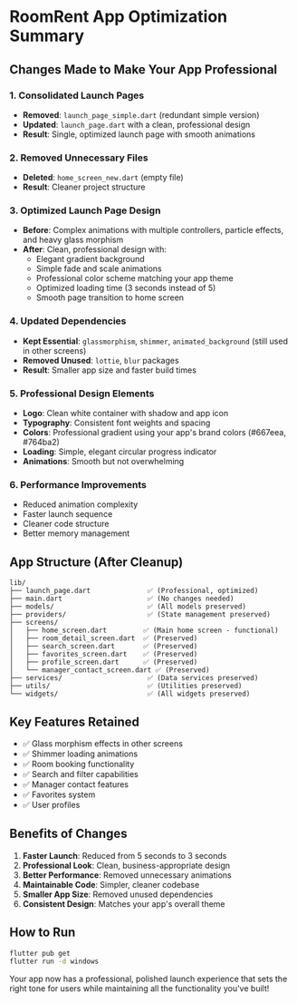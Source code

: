 # RoomRent App Optimization Summary

## Changes Made to Make Your App Professional

### 1. **Consolidated Launch Pages**
- **Removed**: `launch_page_simple.dart` (redundant simple version)
- **Updated**: `launch_page.dart` with a clean, professional design
- **Result**: Single, optimized launch page with smooth animations

### 2. **Removed Unnecessary Files**
- **Deleted**: `home_screen_new.dart` (empty file)
- **Result**: Cleaner project structure

### 3. **Optimized Launch Page Design**
- **Before**: Complex animations with multiple controllers, particle effects, and heavy glass morphism
- **After**: Clean, professional design with:
  - Elegant gradient background
  - Simple fade and scale animations
  - Professional color scheme matching your app theme
  - Optimized loading time (3 seconds instead of 5)
  - Smooth page transition to home screen

### 4. **Updated Dependencies**
- **Kept Essential**: `glassmorphism`, `shimmer`, `animated_background` (still used in other screens)
- **Removed Unused**: `lottie`, `blur` packages
- **Result**: Smaller app size and faster build times

### 5. **Professional Design Elements**
- **Logo**: Clean white container with shadow and app icon
- **Typography**: Consistent font weights and spacing
- **Colors**: Professional gradient using your app's brand colors (#667eea, #764ba2)
- **Loading**: Simple, elegant circular progress indicator
- **Animations**: Smooth but not overwhelming

### 6. **Performance Improvements**
- Reduced animation complexity
- Faster launch sequence
- Cleaner code structure
- Better memory management

## App Structure (After Cleanup)

```
lib/
├── launch_page.dart              ✅ (Professional, optimized)
├── main.dart                     ✅ (No changes needed)
├── models/                       ✅ (All models preserved)
├── providers/                    ✅ (State management preserved)
├── screens/
│   ├── home_screen.dart         ✅ (Main home screen - functional)
│   ├── room_detail_screen.dart  ✅ (Preserved)
│   ├── search_screen.dart       ✅ (Preserved)
│   ├── favorites_screen.dart    ✅ (Preserved)
│   ├── profile_screen.dart      ✅ (Preserved)
│   └── manager_contact_screen.dart ✅ (Preserved)
├── services/                     ✅ (Data services preserved)
├── utils/                        ✅ (Utilities preserved)
└── widgets/                      ✅ (All widgets preserved)
```

## Key Features Retained
- ✅ Glass morphism effects in other screens
- ✅ Shimmer loading animations
- ✅ Room booking functionality
- ✅ Search and filter capabilities
- ✅ Manager contact features
- ✅ Favorites system
- ✅ User profiles

## Benefits of Changes
1. **Faster Launch**: Reduced from 5 seconds to 3 seconds
2. **Professional Look**: Clean, business-appropriate design
3. **Better Performance**: Removed unnecessary animations
4. **Maintainable Code**: Simpler, cleaner codebase
5. **Smaller App Size**: Removed unused dependencies
6. **Consistent Design**: Matches your app's overall theme

## How to Run
```bash
flutter pub get
flutter run -d windows
```

Your app now has a professional, polished launch experience that sets the right tone for users while maintaining all the functionality you've built!
